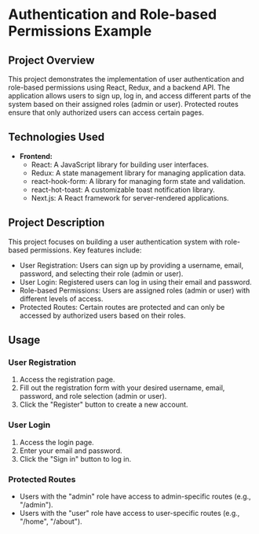 # Authentication and Role-based Permissions Example

## Project Overview

This project demonstrates the implementation of user authentication and role-based permissions using React, Redux, and a backend API. The application allows users to sign up, log in, and access different parts of the system based on their assigned roles (admin or user). Protected routes ensure that only authorized users can access certain pages.

## Technologies Used

- **Frontend:**
  - React: A JavaScript library for building user interfaces.
  - Redux: A state management library for managing application data.
  - react-hook-form: A library for managing form state and validation.
  - react-hot-toast: A customizable toast notification library.
  - Next.js: A React framework for server-rendered applications.

## Project Description

This project focuses on building a user authentication system with role-based permissions. Key features include:

- User Registration: Users can sign up by providing a username, email, password, and selecting their role (admin or user).
- User Login: Registered users can log in using their email and password.
- Role-based Permissions: Users are assigned roles (admin or user) with different levels of access.
- Protected Routes: Certain routes are protected and can only be accessed by authorized users based on their roles.


## Usage

### User Registration

1. Access the registration page.
2. Fill out the registration form with your desired username, email, password, and role selection (admin or user).
3. Click the "Register" button to create a new account.

### User Login

1. Access the login page.
2. Enter your email and password.
3. Click the "Sign in" button to log in.

### Protected Routes

- Users with the "admin" role have access to admin-specific routes (e.g., "/admin").
- Users with the "user" role have access to user-specific routes (e.g., "/home", "/about").

